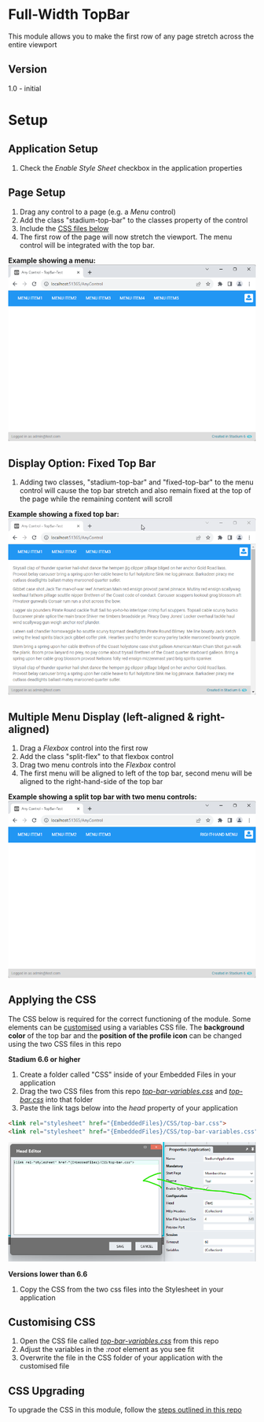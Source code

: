 # Full-Width TopBar

This module allows you to make the first row of any page stretch across the entire viewport

## Version 
1.0 - initial

# Setup

## Application Setup
1. Check the *Enable Style Sheet* checkbox in the application properties

## Page Setup
1. Drag any control to a page (e.g. a *Menu* control)
2. Add the class "stadium-top-bar" to the classes property of the control
3. Include the [CSS files below](#applying-the-css)
4. The first row of the page will now stretch the viewport. The menu control will be integrated with the top bar.

**Example showing a menu:**
![Menu Example](images/menu-view.png)

## Display Option: Fixed Top Bar
1. Adding two classes, "stadium-top-bar" and "fixed-top-bar" to the menu control will cause the top bar stretch and also remain fixed at the top of the page while the remaining content will scroll

**Example showing a fixed top bar:**
![Fixed Top Bar Example](images/fixed-top-bar.gif)

## Multiple Menu Display (left-aligned & right-aligned)
1. Drag a *Flexbox* control into the first row
2. Add the class "split-flex" to that flexbox control
3. Drag two menu controls into the *Flexbox* control
4. The first menu will be aligned to left of the top bar, second menu will be aligned to the right-hand-side of the top bar

**Example showing a split top bar with two menu controls:**
![Split Menu Display](images/right-hand-menu.png)

## Applying the CSS
The CSS below is required for the correct functioning of the module. Some elements can be [customised](#customising-css) using a variables CSS file. The **background color** of the top bar and the **position of the profile icon** can be changed using the two CSS files in this repo

**Stadium 6.6 or higher**
1. Create a folder called "CSS" inside of your Embedded Files in your application
2. Drag the two CSS files from this repo [*top-bar-variables.css*](top-bar-variables.css) and [*top-bar.css*](top-bar.css) into that folder
3. Paste the link tags below into the *head* property of your application
```html
<link rel="stylesheet" href="{EmbeddedFiles}/CSS/top-bar.css">
<link rel="stylesheet" href="{EmbeddedFiles}/CSS/top-bar-variables.css">
``` 

![](images/ApplicationHeadProp.png)

**Versions lower than 6.6**
1. Copy the CSS from the two css files into the Stylesheet in your application

## Customising CSS
1. Open the CSS file called [*top-bar-variables.css*](top-bar-variables.css) from this repo
2. Adjust the variables in the *:root* element as you see fit
3. Overwrite the file in the CSS folder of your application with the customised file

## CSS Upgrading
To upgrade the CSS in this module, follow the [steps outlined in this repo](https://github.com/stadium-software/samples-upgrading)
